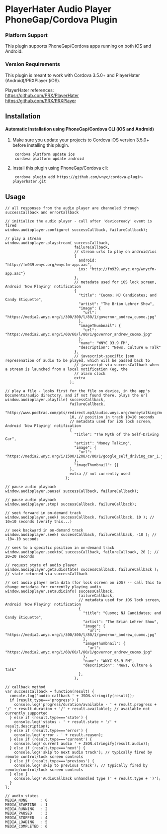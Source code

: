 # PlayerHater Audio Player PhoneGap/Cordova Plugin

### Platform Support

This plugin supports PhoneGap/Cordova apps running on both iOS and Android.

### Version Requirements

This plugin is meant to work with Cordova 3.5.0+ and PlayerHater (Android)/PRXPlayer (iOS).

PlayerHater references:  
https://github.com/PRX/PlayerHater  
https://github.com/PRX/PRXPlayer  

## Installation

#### Automatic Installation using PhoneGap/Cordova CLI (iOS and Android)
1. Make sure you update your projects to Cordova iOS version 3.5.0+ before installing this plugin.

        cordova platform update ios
        cordova platform update android

2. Install this plugin using PhoneGap/Cordova cli:

        cordova plugin add https://github.com/wnyc/cordova-plugin-playerhater.git

## Usage

    // all responses from the audio player are channeled through successCallback and errorCallback  

    // initialize the audio player - call after 'deviceready' event is fired  
    window.audioplayer.configure( successCallback, failureCallback);  

    // play a stream  
    window.audioplayer.playstream( successCallback,  
                                   failureCallback,  
                                   // stream urls to play on android/ios  
                                   {  
                                     android: "http://fm939.wnyc.org/wnycfm-app.aac",  
                                     ios: "http://fm939.wnyc.org/wnycfm-app.aac"}  
                                   },  
                                   // metadata used for iOS lock screen, Android 'Now Playing' notification  
                                   {  
                                     "title": "Cuomo; NJ Candidates; and Candy Etiquette",  
                                     "artist": "The Brian Lehrer Show",  
                                     "image": {  
                                       "url": "https://media2.wnyc.org/i/300/300/l/80/1/governor_andrew_cuomo.jpg"  
                                     },  
                                     "imageThumbnail": {  
                                       "url": "https://media2.wnyc.org/i/60/60/l/80/1/governor_andrew_cuomo.jpg"  
                                     },  
                                     "name": "WNYC 93.9 FM",  
                                     "description": "News, Culture & Talk"  
                                   },  
                                   // javascript-specific json represenation of audio to be played, which will be passed back to   
                                   // javascript via successCallback when a stream is launched from a local notification (eg, the  
                                   // alarm clock  
                                   extra  
                                 );  
  
    // play a file - looks first for the file on device, in the app's Documents/audio directory, and if not found there, plays the url  
    window.audioplayer.playfile( successCallback,  
                                 failureCallback,  
                                 "http://www.podtrac.com/pts/redirect.mp3/audio.wnyc.org/moneytalking/moneytalking20141031pod.mp3",  
                                 10, // position in track 10=10 seconds  
                                 // metadata used for iOS lock screen, Android 'Now Playing' notification  
                                 {  
                                   "title": "The Myth of the Self-Driving Car",  
                                   "artist": "Money Talking",  
                                   "image": {  
                                     "url": "https://media2.wnyc.org/i/1500/1208/c/80/1/google_self_driving_car_1.jpg"  
                                   },  
                                   "imageThumbnail": {}  
                                 },  
                                 extra // not currently used  
                               );  

    // pause audio playback  
    window.audioplayer.pause( successCallback, failureCallback);  

    // pause audio playback  
    window.audioplayer.stop( successCallback, failureCallback);  

    // seek forward in on-demand track  
    window.audioplayer.seek( successCallback, failureCallback, 10 ); // 10=10 seconds (verify this...)  

    // seek backward in on-demand track  
    window.audioplayer.seek( successCallback, failureCallback, -10 ); // -10=-10 seconds  
  
    // seek to a specific position in on-demand track  
    window.audioplayer.seekto( successCallback, failureCallback, 20 ); // 20=20 seconds  

    // request state of audio player  
    window.audioplayer.getaudiostate( successCallback, failureCallback ); // state returned via successCallback  

    // set audio player meta data (for lock screen on iOS) -- call this to change metadata for currently playing audio  
    window.audioplayer.setaudioinfo( successCallback,  
                                     failureCallback,  
                                     // metadata used for iOS lock screen, Android 'Now Playing' notification  
                                     {  
                                       "title": "Cuomo; NJ Candidates; and Candy Etiquette",  
                                       "artist": "The Brian Lehrer Show",  
                                       "image": {  
                                         "url": "https://media2.wnyc.org/i/300/300/l/80/1/governor_andrew_cuomo.jpg"  
                                       },  
                                       "imageThumbnail": {  
                                         "url": "https://media2.wnyc.org/i/60/60/l/80/1/governor_andrew_cuomo.jpg"  
                                       },  
                                       "name": "WNYC 93.9 FM",  
                                       "description": "News, Culture & Talk"  
                                     },  
                                   );  

    // callback method  
    var successCallback = function(result) {  
      console.log('audio callback ' + JSON.stringify(result));  
      if (result.type==='progress') {  
        console.log('progress/duration/available - ' + result.progress + '/' + result.duration + '/' + result.available); // available not currently supported  
      } else if (result.type==='state') {  
        console.log('status - ' + result.state + '/' + result.description);  
      } else if (result.type==='error') {  
        console.log('error - ' + result.reason);  
      } else if (result.type==='current') {  
        console.log('current audio ' + JSON.stringify(result.audio));  
      } else if (result.type==='next') {  
        console.log('skip to next audio track'); // typically fired by remote control/lock screen controls  
      } else if (result.type==='previous') {  
        console.log('skip to previous track'); // typically fired by remote/control/lock screen controls
      } else {  
        console.log('AudioCallback unhandled type (' + result.type + ')');  
      }  
    };  

    // audio states  
    MEDIA_NONE      : 0  
    MEDIA_STARTING  : 1  
    MEDIA_RUNNING   : 2  
    MEDIA_PAUSED    : 3  
    MEDIA_STOPPED   : 4  
    MEDIA_LOADING   : 5  
    MEDIA_COMPLETED : 6  
